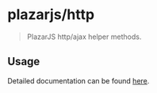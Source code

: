 # plazarjs/http

> PlazarJS http/ajax helper methods.

## Usage

Detailed documentation can be found <a href="http://www.plazarjs.com">here</a>.